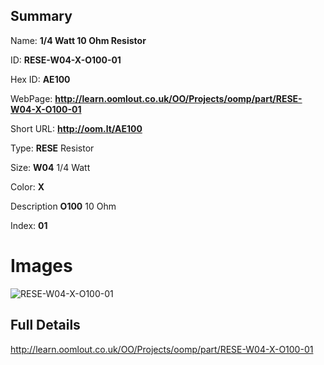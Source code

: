 

## Summary
 
Name: __1/4 Watt 10 Ohm Resistor__

ID: __RESE-W04-X-O100-01__

Hex ID: __AE100__

WebPage: __http://learn.oomlout.co.uk/OO/Projects/oomp/part/RESE-W04-X-O100-01__

Short URL: __http://oom.lt/AE100__


Type: __RESE__ Resistor 

Size: __W04__ 1/4 Watt 

Color: __X__  

Description __O100__ 10 Ohm 

Index: __01__


 # Images
![RESE-W04-X-O100-01](http://oomlout.com/oomp-gen/parts/RESE-W04-X-O100-01/RESE-W04-X-O100-01_420.jpg)



 ## Full Details

 http://learn.oomlout.co.uk/OO/Projects/oomp/part/RESE-W04-X-O100-01














